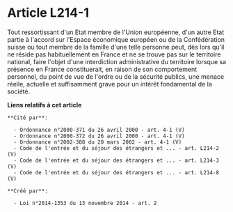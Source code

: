 # Article L214-1

Tout ressortissant d'un Etat membre de l'Union européenne, d'un autre Etat partie à l'accord sur l'Espace économique européen
ou de la Confédération suisse ou tout membre de la famille d'une telle personne peut, dès lors qu'il ne réside pas
habituellement en France et ne se trouve pas sur le territoire national, faire l'objet d'une interdiction administrative du
territoire lorsque sa présence en France constituerait, en raison de son comportement personnel, du point de vue de l'ordre
ou de la sécurité publics, une menace réelle, actuelle et suffisamment grave pour un intérêt fondamental de la société.

**Liens relatifs à cet article**

	**Cité par**:

	  - Ordonnance n°2000-371 du 26 avril 2000 - art. 4-1 (V)
	  - Ordonnance n°2000-372 du 26 avril 2000 - art. 4-1 (V)
	  - Ordonnance n°2002-388 du 20 mars 2002 - art. 4-1 (V)
	  - Code de l'entrée et du séjour des étrangers et ... - art. L214-2 (V)
	  - Code de l'entrée et du séjour des étrangers et ... - art. L214-3 (V)
	  - Code de l'entrée et du séjour des étrangers et ... - art. L214-8 (V)

	**Créé par**:

	  - Loi n°2014-1353 du 13 novembre 2014 - art. 2

